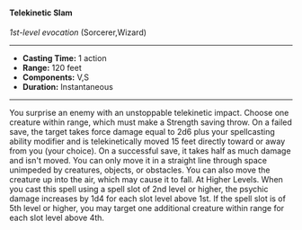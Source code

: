 #### Telekinetic Slam
*1st-level evocation* (Sorcerer,Wizard)
___
- **Casting Time:** 1 action
- **Range:** 120 feet
- **Components:** V,S
- **Duration:** Instantaneous
---
You surprise an enemy with an unstoppable
telekinetic impact. Choose one creature within
range, which must make a Strength saving throw.
On a failed save, the target takes force damage
equal to 2d6 plus your spellcasting ability modifier
and is telekinetically moved 15 feet directly toward
or away from you (your choice). On a successful
save, it takes half as much damage and isn't moved.
You can only move it in a straight line through
space unimpeded by creatures, objects, or obstacles.
You can also move the creature up into the air,
which may cause it to fall.
At Higher Levels.  When you cast this spell using
a spell slot of 2nd level or higher, the psychic
damage increases by 1d4 for each slot level above
1st. If the spell slot is of 5th level or higher, you may
target one additional creature within range for each
slot level above 4th.
